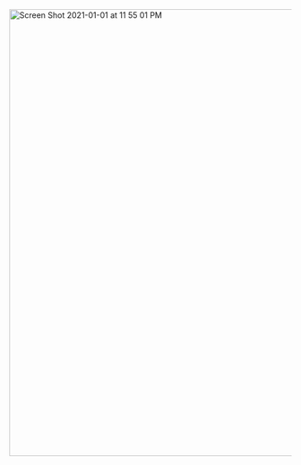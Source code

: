 <img width="798" alt="Screen Shot 2021-01-01 at 11 55 01 PM" src="https://user-images.githubusercontent.com/66393141/103451043-e2416100-4c8c-11eb-98fb-ea8a371a5224.png">

